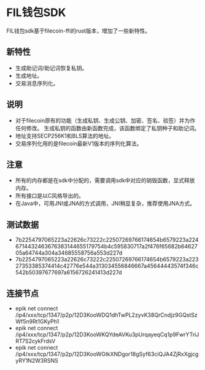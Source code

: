 # FIL钱包SDK  
FIL钱包sdk基于filecoin-ffi的rust版本，增加了一些新特性。

## 新特性
* 生成助记词/助记词恢复私钥。 
* 生成地址。
* 交易消息序列化。

## 说明
* 对于filecoin原有的功能（生成私钥、生成公钥、加密、签名、验签）并为作任何修改。  生成私钥的函数由新函数完成，该函数绑定了私钥种子和助记词。
* 地址支持SECP256K1和BLS算法的地址。  
* 交易序列化用的是filecoin最新V1版本的序列化算法。 

## 注意
* 所有的内存都是在sdk中分配的，需要调用sdk中对应的销毁函数，显式释放内存。
* 所有接口是以C风格导出的。
* 在Java中，可用JNI或JNA的方式调用，JNI稍显复杂，推荐使用JNA方式。

## 测试数据  
* 7b2254797065223a22626c73222c22507269766174654b6579223a2246714432463676383144655179754b4c595830717a2f476f65682b6462705a64744a304a34685558756a553d227d    
* 7b2254797065223a22626c73222c22507269766174654b6579223a22327353385374414c42776e544a313034556846667a45644443574f346c542b50397677697a6156726241413d227d    

## 连接节点
* epik net connect /ip4/xxx/tcp/1347/p2p/12D3KooWDQ1dhTwPL2zyvK38QrCndjz9GQstSzWf5n9Rt1GKyPh1
* epik net connect /ip4/xxx/tcp/1347/p2p/12D3KooWKQYdeAVKu3pUrqayeqCq1p9FwrYTriJRT7S2cykFrdsV
* epik net connect /ip4/xxx/tcp/1347/p2p/12D3KooWGtkXNDgor18gSyf63ciQJA4ZjRxXgjcgyRY1N2W3RSNS


